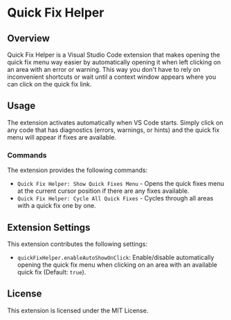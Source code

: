 # Quick Fix Helper

## Overview

Quick Fix Helper is a Visual Studio Code extension that makes opening the quick fix menu way easier by automatically opening it when left clicking on an area with an error or warning. This way you don't have to rely on inconvenient shortcuts or wait until a context window appears where you can click on the quick fix link.

## Usage

The extension activates automatically when VS Code starts. Simply click on any code that has diagnostics (errors, warnings, or hints) and the quick fix menu will appear if fixes are available.

### Commands

The extension provides the following commands:

- `Quick Fix Helper: Show Quick Fixes Menu` - Opens the quick fixes menu at the current cursor position if there are any fixes available.
- `Quick Fix Helper: Cycle All Quick Fixes` - Cycles through all areas with a quick fix one by one.

## Extension Settings

This extension contributes the following settings:

- `quickFixHelper.enableAutoShowOnClick`: Enable/disable automatically opening the quick fix menu when clicking on an area with an available quick fix (Default: `true`).


## License

This extension is licensed under the MIT License.
